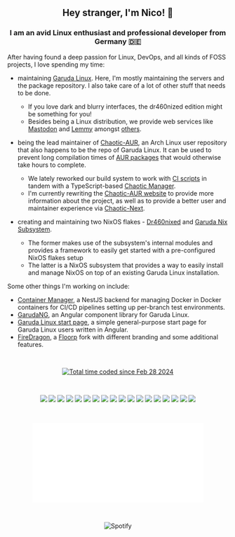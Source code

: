 <h2 align="center">Hey stranger, I'm Nico! 👋</h2>
<h3 align="center">I am an avid Linux enthusiast and professional developer from Germany 🇩🇪</h3>

After having found a deep passion for Linux, DevOps, and all kinds of FOSS projects, I love spending my time:

- maintaining [Garuda Linux](https://garudalinux.org).
  Here, I'm mostly maintaining the servers and the package repository.
  I also take care of a lot of other stuff that needs to be done.

  - If you love dark and blurry interfaces, the dr460nized edition might be something for you!
  - Besides being a Linux distribution, we provide web services like [Mastodon](https://social.garudalinux.org)
    and [Lemmy](https://lemmy.garudalinux.org) amongst [others](https://start.garudalinux.org).

- being the lead maintainer of [Chaotic-AUR](https://chaotic.cx), an Arch Linux user repository that also happens to be the repo of Garuda
  Linux.
  It can be used to prevent long compilation times of [AUR packages](https://aur.archlinux.org) that would otherwise take hours to
  complete.

  - We lately reworked our build system to work with [CI scripts](https://github.com/chaotic-cx/chaotic-repository-template/commits/main/)
    in tandem with a TypeScript-based [Chaotic Manager](https://gitlab.com/garuda-linux/tools/chaotic-manager).
  - I'm currently rewriting the [Chaotic-AUR website](https://chaotic.cx) to provide more information about the project,
    as well as to provide a better user and maintainer experience via [Chaotic-Next](https://github.com/chaotic-cx/chaotic-next).

- creating and maintaining two NixOS flakes - [Dr460nixed](https://nixed.dr460nf1r3.org)
  and [Garuda Nix Subsystem](https://github.com/garuda-linux/garuda-nix-subsystem).
  - The former makes use of the subsystem's internal modules and provides a framework to easily get started with a pre-configured NixOS
    flakes setup
  - The latter is a NixOS subsystem that provides a way to easily install and manage NixOS on top of an existing Garuda Linux installation.

Some other things I'm working on include:

- [Container Manager](https://github.com/dr460nf1r3/container-manager), a NestJS backend for managing Docker in Docker containers for CI/CD
  pipelines setting up per-branch test environments.
- [GarudaNG](https://github.com/FilipTLW/garuda-ng), an Angular component library for Garuda Linux.
- [Garuda Linux start page](https://start.garudalinux.org), a simple general-purpose start page for Garuda Linux users written in Angular.
- [FireDragon](https://github.com/dr460nf1r3/firedragon-browser), a [Floorp](https://floorp.app/en) fork with different branding and some
  additional features.

<br>
<p align="center">
<a href="https://wakatime.com/@018deff5-fb68-461a-b0a1-63542c970813"><img src="https://wakatime.com/badge/user/018deff5-fb68-461a-b0a1-63542c970813.svg" alt="Total time coded since Feb 28 2024" /></a>
</p>

<br>
<p align="center">
<img src="https://cdn.jsdelivr.net/gh/devicons/devicon/icons/nixos/nixos-original.svg" width="40"/> 
<img src="https://cdn.jsdelivr.net/gh/devicons/devicon@latest/icons/angular/angular-original.svg" width="40"/> 
<img src="https://cdn.jsdelivr.net/gh/devicons/devicon@latest/icons/typescript/typescript-original.svg" width="40"/> 
<img src="https://cdn.jsdelivr.net/gh/devicons/devicon@latest/icons/html5/html5-original.svg" width="40"/> 
<img src="https://cdn.jsdelivr.net/gh/devicons/devicon@latest/icons/javascript/javascript-original.svg" width="40"/> 
<img src="https://upload.wikimedia.org/wikipedia/commons/5/5b/Antu_distributor-logo-archlinux.svg" width="40"/> 
<img src="https://cdn.jsdelivr.net/gh/devicons/devicon@latest/icons/ansible/ansible-original.svg" width="40"/> 
<img src="https://cdn.jsdelivr.net/gh/devicons/devicon/icons/bash/bash-original.svg" width="40"/> 
<img src="https://cdn.jsdelivr.net/gh/devicons/devicon/icons/docker/docker-plain-wordmark.svg" width="40"/>
<img src="https://cdn.jsdelivr.net/gh/devicons/devicon@latest/icons/github/github-original.svg" width="40"/> 
<img src="https://cdn.jsdelivr.net/gh/devicons/devicon/icons/gitlab/gitlab-original-wordmark.svg" width="40"/>
<img src="https://cdn.jsdelivr.net/gh/devicons/devicon/icons/hugo/hugo-original.svg" width="40"/>
<img src="https://cdn.jsdelivr.net/gh/devicons/devicon@latest/icons/webstorm/webstorm-original.svg" width="40"/>
<img src="https://cdn.jsdelivr.net/gh/devicons/devicon/icons/vscode/vscode-original.svg" width="40"/> 
<img src="https://cdn.jsdelivr.net/gh/devicons/devicon/icons/linux/linux-original.svg" width="40"/>
<img src="https://cdn.jsdelivr.net/gh/devicons/devicon/icons/markdown/markdown-original.svg" width="40" />
<img src="https://cdn.jsdelivr.net/gh/devicons/devicon/icons/nginx/nginx-original.svg" width="40"/>
<img src="https://cdn.jsdelivr.net/gh/devicons/devicon/icons/debian/debian-plain-wordmark.svg" width="40"/>
</p>

<br>
<p align="center">
  <img align="center" width="390" alt="🦑" src="./metrics.classic.svg">
</p>

<br>
<p align="center">
<img href="https://spotify-github-profile.kittinanx.com/api/view?uid=1132640999&redirect=true"
        src="https://spotify-github-profile.kittinanx.com/api/view?uid=1132640999&cover_image=true&theme=novatorem&show_offline=false&background_color=000000&interchange=false&bar_color=ff0000&bar_color_cover=false" 
        alt="Spotify">
</p>
